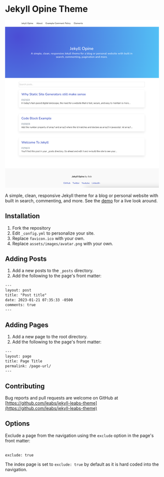# Jekyll Opine Theme

![Jekyll Opine theme screenshot](/screenshots/theme.png)

A simple, clean, responsive Jekyll theme for a blog or personal website with built in search, commenting, and more. See the [demo](https://leabs.github.io/jekyll-leabs-theme/) for a live look around.

## Installation

1. Fork the repository
2. Edit `_config.yml` to personalize your site.
3. Replace `favicon.ico` with your own.
4. Replace `assets/images/avatar.png` with your own.

## Adding Posts

1. Add a new posts to the `_posts` directory.
2. Add the following to the page's front matter:

```
---
layout: post
title: "Post title"
date: 2023-01-21 07:35:33 -0500
comments: true
---
```

## Adding Pages

1. Add a new page to the root directory.
2. Add the following to the page's front matter:

```
---
layout: page
title: Page Title
permalink: /page-url/
---
```

## Contributing

Bug reports and pull requests are welcome on GitHub at [https://github.com/leabs/jekyll-leabs-theme](https://github.com/leabs/jekyll-leabs-theme)

## Options

Exclude a page from the navigation using the `exclude` option in the page's front matter:

```

exclude: true

```

The index page is set to `exclude: true` by default as it is hard coded into the navigation.

```

```
